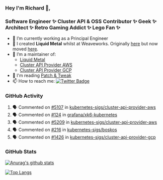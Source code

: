 ### Hey I'm Richard 👋, 

<h3 align="left">Software Engineer ✨ Cluster API & OSS Contributor ✨ Geek ✨ Architect ✨ Retro Gaming Addict ✨ Lego Fan ✨</h3>

- 🔭 I’m currently working as a Principal Engineer
- 📯 I created **Liquid Metal** whilst at Weaveworks. Originally [here](https://github.com/weaveworks-liquidmetal) but now moved [here](https://github.com/liquidmetal-dev).
- 👯 I’m a maintainer of:
  -  [Liquid Metal](https://github.com/liquidmetal-dev)
  -  [Cluster API Provider AWS](https://github.com/kubernetes-sigs/cluster-api-provider-aws)
  -  [Cluster API Provider GCP](https://github.com/kubernetes-sigs/cluster-api-provider-gcp)
- 💬 I'm reading [Patch & Tweak](https://bjooks.com/products/patch-tweak-exploring-modular-synthesis)
- 📫 How to reach me: [![Twitter Badge](https://img.shields.io/badge/-@fruit_case-00acee?style=flat&logo=Twitter&logoColor=white)](https://twitter.com/intent/follow?screen_name=fruit_case "Follow on Twitter")

### GitHub Activity 

<!--START_SECTION:activity-->
1. 🗣 Commented on [#5107](https://github.com/kubernetes-sigs/cluster-api-provider-aws/issues/5107#issuecomment-2682958073) in [kubernetes-sigs/cluster-api-provider-aws](https://github.com/kubernetes-sigs/cluster-api-provider-aws)
2. 🗣 Commented on [#124](https://github.com/grafana/xk6-kubernetes/issues/124#issuecomment-2681700176) in [grafana/xk6-kubernetes](https://github.com/grafana/xk6-kubernetes)
3. 🗣 Commented on [#5209](https://github.com/kubernetes-sigs/cluster-api-provider-aws/pull/5209#issuecomment-2679059961) in [kubernetes-sigs/cluster-api-provider-aws](https://github.com/kubernetes-sigs/cluster-api-provider-aws)
4. 🗣 Commented on [#216](https://github.com/kubernetes-sigs/boskos/pull/216#issuecomment-2678726703) in [kubernetes-sigs/boskos](https://github.com/kubernetes-sigs/boskos)
5. 🗣 Commented on [#1426](https://github.com/kubernetes-sigs/cluster-api-provider-gcp/pull/1426#issuecomment-2678636608) in [kubernetes-sigs/cluster-api-provider-gcp](https://github.com/kubernetes-sigs/cluster-api-provider-gcp)
<!--END_SECTION:activity-->

### GitHub Stats

[![Anurag's github stats](https://github-readme-stats.vercel.app/api?username=richardcase&count_private=true&show_icons=true)](https://github.com/anuraghazra/github-readme-stats)

[![Top Langs](https://github-readme-stats.vercel.app/api/top-langs/?username=richardcase&hide=html&layout=compact)](https://github.com/anuraghazra/github-readme-stats)
